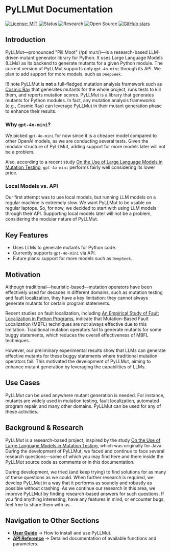 # PyLLMut Documentation

[![License: MIT](https://img.shields.io/badge/License-MIT-yellow.svg)](LICENSE)
![Status](https://img.shields.io/badge/Status-Experimental-orange)
![Research](https://img.shields.io/badge/Research-Driven-lightgrey)
![Open Source](https://img.shields.io/badge/Open%20Source-Yes-brightgreen)
[![GitHub stars](https://img.shields.io/github/stars/mohrez86/pyllmut?style=social)](https://github.com/mohrez86/pyllmut/stargazers)

## Introduction

PyLLMut—pronounced "Pill Moot" (/pɪl muːt/)—is 
a research-based LLM-driven mutant generator library 
for Python. It uses Large Language Models (LLMs) as its backend to 
generate mutants for a given Python module.
The current version of PyLLMut 
supports only `gpt-4o-mini` through its API. 
We plan to add support for more models, 
such as `DeepSeek`.

!!! note
    PyLLMut is **not** a full-fledged 
    mutation analysis framework such as 
    [Cosmic Ray](https://cosmic-ray.readthedocs.io/)
    that generates mutants for the whole project, 
    runs tests to kill them, and reports mutation scores. 
    PyLLMut is a library that generates mutants for 
    Python modules. In fact, any 
    mutation analysis frameworks (e.g., Cosmic Ray) 
    can leverage PyLLMut in 
    their mutant generation phase to 
    enhance their results.

### Why `gpt-4o-mini`?

We picked `gpt-4o-mini` for now since 
it is a cheaper model compared to other 
OpenAI models, as we are conducting several tests.
Given the modular structure of PyLLMut, adding 
support for more models later will not be a problem.

Also, according to a recent study 
[On the Use of Large Language Models 
in Mutation Testing](https://arxiv.org/abs/2406.09843), 
`gpt-4o-mini` performs fairly well considering 
its lower price.

### Local Models vs. API

Our first attempt was to use local models, but
running LLM models on a regular 
machine is extremely slow.
We want PyLLMut to be usable on regular laptops.  So, for now, we decided to 
start with using LLM models through their API.
Supporting local models later will not be a problem,
considering the modular nature of PyLLMut.

## Key Features

- Uses LLMs to generate mutants for Python code.
- Currently supports `gpt-4o-mini` via API.
- Future plans: support for more models such as `DeepSeek`.

## Motivation

Although traditional—heuristic-based—mutation operators
have been effectively used for decades in different domains,
such as mutation testing and fault localization,
they have a key limitation: they cannot always generate mutants
for certain program statements.

Recent studies on fault localization, including
[An Empirical Study of Fault Localization in Python 
Programs](https://link.springer.com/article/10.1007/s10664-024-10475-3),
indicate that Mutation-Based Fault Localization (MBFL) techniques
are not always effective due to this limitation.
Traditional mutation operators fail to generate mutants for
some buggy statements, which reduces the overall effectiveness
of MBFL techniques.

However, our preliminary experimental results show that
LLMs can generate effective mutants for these buggy statements
where traditional mutation operators fail.
This motivated the development of PyLLMut, aiming to
enhance mutant generation by leveraging the capabilities of LLMs.

## Use Cases

PyLLMut can be used anywhere mutant generation 
is needed. For instance, mutants are widely 
used in mutation testing, fault localization, automated program repair, 
and many other domains. 
PyLLMut can be used for any of these activities.

## Background & Research

PyLLMut is a research-based project, inspired by the study 
[On the Use of Large Language Models in 
Mutation Testing](https://arxiv.org/abs/2406.09843), which was 
originally for Java.
During the development of PyLLMut, we faced and continue to 
face several research questions—some of which you may find 
here and there inside the PyLLMut source code as comments 
or in this documentation.

During development, we tried (and keep trying) 
to find solutions for as many of these 
questions as we could. When further 
research is required, we develop PyLLMut in a way that it performs 
as soundly and robustly as possible without crashing.
As we continue our research in this area, we 
improve PyLLMut by finding research-based answers for such questions. 
If you find anything interesting, have any features 
in mind, or encounter bugs, feel free to share 
them with us.

## Navigation to Other Sections
- **[User Guide](user/install.md)** → How to install and use PyLLMut.
- **[API Reference](api/generator.md)** → Detailed documentation of available functions and parameters.
